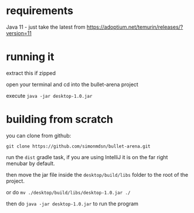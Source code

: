 # requirements

Java 11 - just take the latest from https://adoptium.net/temurin/releases/?version=11

# running it

extract this if zipped

open your terminal and cd into the bullet-arena project

execute ```java -jar desktop-1.0.jar```

# building from scratch

you can clone from github:

```git clone https://github.com/simonmdsn/bullet-arena.git```

run the ```dist``` gradle task, if you are using IntelliJ it is on the far right menubar by default.

then move the jar file inside the ```desktop/build/libs``` folder to the root of the project.

or do ``mv ./desktop/build/libs/desktop-1.0.jar ./``

then do ``java -jar desktop-1.0.jar`` to run the program
